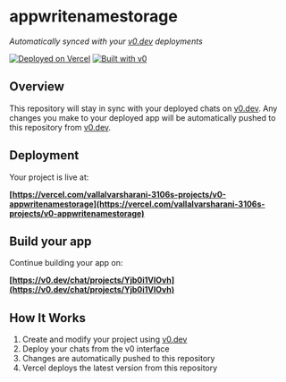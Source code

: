 # appwritenamestorage

*Automatically synced with your [v0.dev](https://v0.dev) deployments*

[![Deployed on Vercel](https://img.shields.io/badge/Deployed%20on-Vercel-black?style=for-the-badge&logo=vercel)](https://vercel.com/vallalvarsharani-3106s-projects/v0-appwritenamestorage)
[![Built with v0](https://img.shields.io/badge/Built%20with-v0.dev-black?style=for-the-badge)](https://v0.dev/chat/projects/Yjb0i1VlOvh)

## Overview

This repository will stay in sync with your deployed chats on [v0.dev](https://v0.dev).
Any changes you make to your deployed app will be automatically pushed to this repository from [v0.dev](https://v0.dev).

## Deployment

Your project is live at:

**[https://vercel.com/vallalvarsharani-3106s-projects/v0-appwritenamestorage](https://vercel.com/vallalvarsharani-3106s-projects/v0-appwritenamestorage)**

## Build your app

Continue building your app on:

**[https://v0.dev/chat/projects/Yjb0i1VlOvh](https://v0.dev/chat/projects/Yjb0i1VlOvh)**

## How It Works

1. Create and modify your project using [v0.dev](https://v0.dev)
2. Deploy your chats from the v0 interface
3. Changes are automatically pushed to this repository
4. Vercel deploys the latest version from this repository
